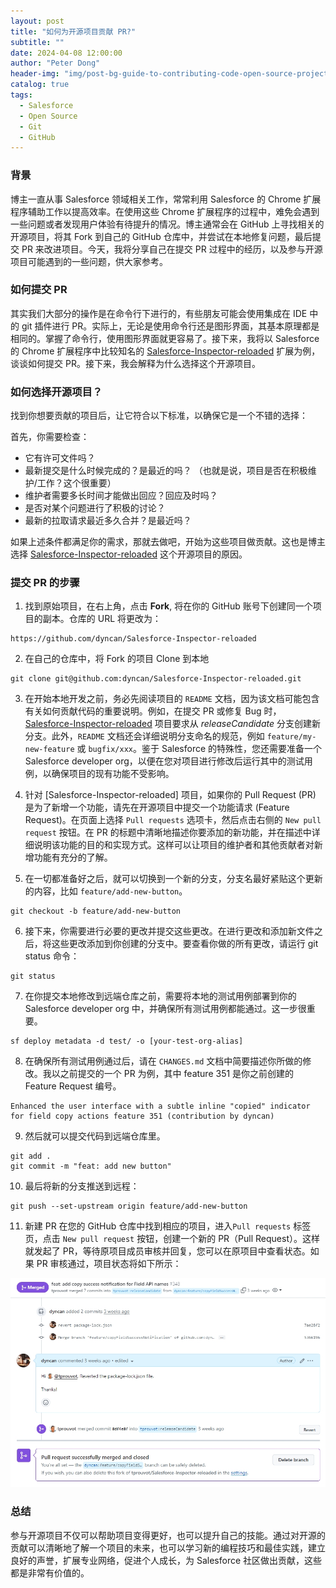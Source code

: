```yaml
---
layout: post
title: "如何为开源项目贡献 PR?"
subtitle: ""
date: 2024-04-08 12:00:00
author: "Peter Dong"
header-img: "img/post-bg-guide-to-contributing-code-open-source-project.png"
catalog: true
tags:
  - Salesforce
  - Open Source
  - Git
  - GitHub
---
```


### 背景

博主一直从事 Salesforce 领域相关工作，常常利用 Salesforce 的 Chrome 扩展程序辅助工作以提高效率。在使用这些 Chrome 扩展程序的过程中，难免会遇到一些问题或者发现用户体验有待提升的情况。博主通常会在 GitHub 上寻找相关的开源项目，将其 Fork 到自己的 GitHub 仓库中，并尝试在本地修复问题，最后提交 PR 来改进项目。今天，我将分享自己在提交 PR 过程中的经历，以及参与开源项目可能遇到的一些问题，供大家参考。

### 如何提交 PR

其实我们大部分的操作是在命令行下进行的，有些朋友可能会使用集成在 IDE 中的 git 插件进行 PR。实际上，无论是使用命令行还是图形界面，其基本原理都是相同的。掌握了命令行，使用图形界面就更容易了。接下来，我将以 Salesforce 的 Chrome 扩展程序中比较知名的 [Salesforce-Inspector-reloaded](https://github.com/tprouvot/Salesforce-Inspector-reloaded) 扩展为例，谈谈如何提交 PR。接下来，我会解释为什么选择这个开源项目。

### 如何选择开源项目？

找到你想要贡献的项目后，让它符合以下标准，以确保它是一个不错的选择：

首先，你需要检查：

- 它有许可文件吗？
- 最新提交是什么时候完成的？是最近的吗？ （也就是说，项目是否在积极维护/工作？这个很重要）
- 维护者需要多长时间才能做出回应？回应及时吗？
- 是否对某个问题进行了积极的讨论？
- 最新的拉取请求最近多久合并？是最近吗？

如果上述条件都满足你的需求，那就去做吧，开始为这些项目做贡献。这也是博主选择 [Salesforce-Inspector-reloaded](https://github.com/tprouvot/Salesforce-Inspector-reloaded) 这个开源项目的原因。

### 提交 PR 的步骤

1. 找到原始项目，在右上角，点击 __Fork__, 将在你的 GitHub 账号下创建同一个项目的副本。仓库的 URL 将更改为：
```
https://github.com/dyncan/Salesforce-Inspector-reloaded
```

2. 在自己的仓库中，将 Fork 的项目 Clone 到本地
```
git clone git@github.com:dyncan/Salesforce-Inspector-reloaded.git
```

3. 在开始本地开发之前，务必先阅读项目的 `README` 文档，因为该文档可能包含有关如何贡献代码的重要说明。例如，在提交 PR 或修复 Bug 时，[Salesforce-Inspector-reloaded](https://github.com/tprouvot/Salesforce-Inspector-reloaded) 项目要求从 _releaseCandidate_ 分支创建新分支。此外，`README` 文档还会详细说明分支命名的规范，例如 `feature/my-new-feature` 或 `bugfix/xxx`。鉴于 Salesforce 的特殊性，您还需要准备一个 Salesforce developer org，以便在您对项目进行修改后运行其中的测试用例，以确保项目的现有功能不受影响。

4. 针对 [Salesforce-Inspector-reloaded] 项目，如果你的 Pull Request (PR) 是为了新增一个功能，请先在开源项目中提交一个功能请求 (Feature Request)。在页面上选择 `Pull requests` 选项卡，然后点击右侧的 `New pull request` 按钮。在 PR 的标题中清晰地描述你要添加的新功能，并在描述中详细说明该功能的目的和实现方式。这样可以让项目的维护者和其他贡献者对新增功能有充分的了解。

5. 在一切都准备好之后，就可以切换到一个新的分支，分支名最好紧贴这个更新的内容，比如 `feature/add-new-button`。
```
git checkout -b feature/add-new-button
```

6. 接下来，你需要进行必要的更改并提交这些更改。在进行更改和添加新文件之后，将这些更改添加到你创建的分支中。要查看你做的所有更改，请运行 git status 命令：
```
git status
```

7. 在你提交本地修改到远端仓库之前，需要将本地的测试用例部署到你的 Salesforce developer org 中，并确保所有测试用例都能通过。这一步很重要。
```
sf deploy metadata -d test/ -o [your-test-org-alias]
```

8. 在确保所有测试用例通过后，请在 `CHANGES.md` 文档中简要描述你所做的修改。我以之前提交的一个 PR 为例，其中 feature 351 是你之前创建的 Feature Request 编号。
```
Enhanced the user interface with a subtle inline "copied" indicator for field copy actions feature 351 (contribution by dyncan)
```

9. 然后就可以提交代码到远端仓库里。
```
git add .
git commit -m "feat: add new button"
```

10. 最后将新的分支推送到远程：
```
git push --set-upstream origin feature/add-new-button
```

11. 新建 PR
在您的 GitHub 仓库中找到相应的项目，进入`Pull requests` 标签页，点击 `New pull request` 按钮，创建一个新的 PR（Pull Request）。这样就发起了 PR，等待原项目成员审核并回复，您可以在原项目中查看状态。如果 PR 审核通过，项目状态将如下所示：

![img](/img/in-post/post-bg-pr-merged.png)

### 总结
参与开源项目不仅可以帮助项目变得更好，也可以提升自己的技能。通过对开源的贡献可以清晰地了解一个项目的未来，也可以学习新的编程技巧和最佳实践，建立良好的声誉，扩展专业网络，促进个人成长，为 Salesforce 社区做出贡献，这些都是非常有价值的。

